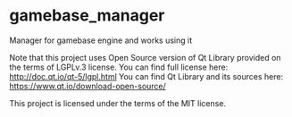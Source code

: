 # gamebase_manager
Manager for gamebase engine and works using it

Note that this project uses Open Source version of Qt Library provided on the terms of LGPLv.3 license. You can find full license here: http://doc.qt.io/qt-5/lgpl.html
You can find Qt Library and its sources here: https://www.qt.io/download-open-source/

This project is licensed under the terms of the MIT license.
